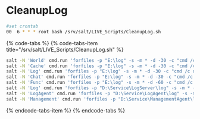 # CleanupLog

```bash
#set crontab
00  6 * * * root bash /srv/salt/LIVE_Scripts/CleanupLog.sh
```

{% code-tabs %}
{% code-tabs-item title="/srv/salt/LIVE\_Scripts/CleanupLog.sh" %}
```bash
salt -N 'World' cmd.run 'forfiles -p "E:\log" -s -m * -d -30 -c "cmd /c del /s /q @path"'
salt -N 'Cache' cmd.run 'forfiles -p "E:\log" -s -m * -d -30 -c "cmd /c del /s /q @path"'
salt -N 'Log' cmd.run 'forfiles -p "E:\log" -s -m * -d -30 -c "cmd /c del /s /q @path"'
salt -N 'Chat' cmd.run 'forfiles -p "E:\log" -s -m * -d -30 -c "cmd /c del /s /q @path"'
salt -N 'Func' cmd.run 'forfiles -p "E:\log" -s -m * -d -60 -c "cmd /c del /s /q @path"'
salt -N 'Log' cmd.run 'forfiles -p "D:\Service\LogServer\log" -s -m * -d -30 -c "cmd /c del /s /q @path"'
salt -N 'LogAgent' cmd.run 'forfiles -p "D:\Service\LogAgent\log" -s -m * -d -30 -c "cmd /c del /s /q @path"'
salt -N 'Management' cmd.run 'forfiles -p "D:\Service\ManagementAgent\log" -s -m * -d -30 -c "cmd /c del /s /q @path"'
```
{% endcode-tabs-item %}
{% endcode-tabs %}

